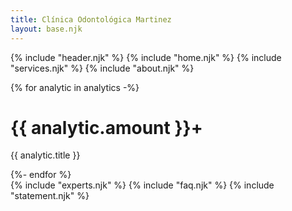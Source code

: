 ```yaml
---
title: Clínica Odontológica Martinez
layout: base.njk
---
```


{% include "header.njk" %}
{% include "home.njk" %}
{% include "services.njk" %}
{% include "about.njk" %}
  <div class="c-count-card">
    {% for analytic in analytics -%}
    <div class="count-card">
      <h1>{{ analytic.amount }}+</h1>
      <p>{{ analytic.title }}</p>
    </div>
    {%- endfor %}
  </div>
{% include "experts.njk" %}
{% include "faq.njk" %}
{% include "statement.njk" %}